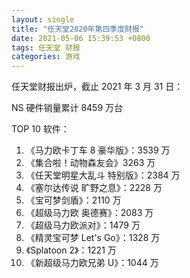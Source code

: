 ```yaml
---
layout: single
title: "任天堂2020年第四季度财报"
date: 2021-05-06 15:39:53 +0800
tags: 任天堂 财报
categories: 游戏
---
```


任天堂财报出炉，截止 2021 年 3 月 31 日：

NS 硬件销量累计 8459 万台

TOP 10 软件：

1. 《马力欧卡丁车 8 豪华版》：3539 万
2. 《集合啦！动物森友会》3263 万
3. 《任天堂明星大乱斗 特别版》：2384 万
4. 《塞尔达传说 旷野之息》：2228 万
5. 《宝可梦剑盾》：2110 万
6. 《超级马力欧 奥德赛》：2083 万
7. 《超级马力欧派对》：1479 万
8. 《精灵宝可梦 Let's Go》：1328 万
9. 《Splatoon 2》：1221 万
10. 《新超级马力欧兄弟 U》：1044 万
